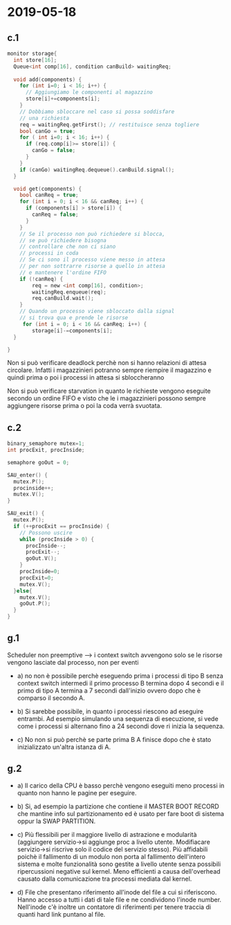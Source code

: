 # 2019-05-18

## c.1

```C
monitor storage{
  int store[16];
  Queue<int comp[16], condition canBuild> waitingReq;
  
  void add(components) {
    for (int i=0; i < 16; i++) {
      // Aggiungiamo le componenti al magazzino
      store[i]+=components[i];
    }
    // Dobbiamo sbloccare nel caso si possa soddisfare
    // una richiesta
    req = waitingReq.getFirst(); // restituisce senza togliere
    bool canGo = true;
    for ( int i=0; i < 16; i++) {
      if (req.comp[i]>= store[i]) {
        canGo = false;
      }
    }
    if (canGo) waitingReq.dequeue().canBuild.signal();
  }

  void get(components) {
    bool canReq = true;
    for (int i = 0; i < 16 && canReq; i++) {
      if (components[i] > store[i]) {
        canReq = false;
      }
    }
    // Se il processo non può richiedere si blocca, 
    // se può richiedere bisogna
    // controllare che non ci siano
    // processi in coda
    // Se ci sono il processo viene messo in attesa 
    // per non sottrarre risorse a quello in attesa
    // e mantenere l'ordine FIFO
    if (!canReq) {
        req = new <int comp[16], condition>;
        waitingReq.enqueue(req);
        req.canBuild.wait();
    }
    // Quando un processo viene sbloccato dalla signal
    // si trova qua e prende le risorse
     for (int i = 0; i < 16 && canReq; i++) {
        storage[i]-=components[i];
  }

}
```
Non si può verificare deadlock perchè non si hanno relazioni di attesa circolare. Infatti i magazzinieri potranno sempre riempire il magazzino e quindi prima o poi i processi in attesa si sbloccheranno

Non si può verificare starvation in quanto le richieste vengono eseguite secondo un ordine FIFO e visto che le i magazzinieri possono sempre aggiungere risorse prima o poi la coda verrà svuotata.

## c.2


```C
binary_semaphore mutex=1;
int procExit, procInside;

semaphore goOut = 0;

SAU_enter() {
  mutex.P();
  procinside++;
  mutex.V();
}

SAU_exit() {
  mutex.P();
  if (++procExit == procInside) {
    // Possono uscire
    while (procInside > 0) {
      procInside--;
      procExit--;
      goOut.V();
    }
    procInside=0;
    procExit=0;
    mutex.V();
  }else{
    mutex.V();
    goOut.P();
  }
}
```

## g.1
Scheduler non preemptive --> i context switch avvengono solo se le risorse vengono lasciate dal processo, non per eventi 

* a) no non è possibile perchè eseguendo prima i processi di tipo B senza context switch intermedi il primo processo B termina dopo 4 secondi e il primo di tipo A termina a 7 secondi dall'inizio ovvero dopo che è comparso il secondo A.

* b) Si sarebbe possibile, in quanto i processi riescono ad eseguire entrambi. Ad esempio simulando una sequenza di esecuzione, si vede come i processi si alternano fino a  24 secondi dove ri inizia la sequenza.

* c) No non si può perchè se parte prima B A finisce dopo che è stato inizializzato un'altra istanza di A.

## g.2

* a) Il carico della CPU è basso perchè vengono eseguiti meno processi in quanto non hanno le pagine per eseguire.

* b) Si, ad esempio la partizione che contiene il MASTER BOOT RECORD che mantine info sul partizionamento ed è usato per fare boot di sistema oppur la SWAP PARTITION.

* c)  Più flessibili per il maggiore livello di astrazione e modularità (aggiungere servizio->si aggiunge proc a livello utente. Modifiacare servizio->si riscrive solo il codice del servizio stesso). 
 Più affidabili poichè il fallimento di un modulo non porta al fallimento dell'intero sistema e molte funzionalità sono gestite a livello utente senza possibili ripercussioni negative sul kernel.
 Meno efficienti a causa dell'overhead causato dalla comunicazione tra processi mediata dal kernel. 

* d) File che presentano riferimento all'inode del file a cui si riferiscono. Hanno accesso a tutti i dati di tale file e ne condividono l'inode number.
 Nell'inode c'è inoltre un contatore di riferimenti per tenere traccia di quanti hard link puntano al file.